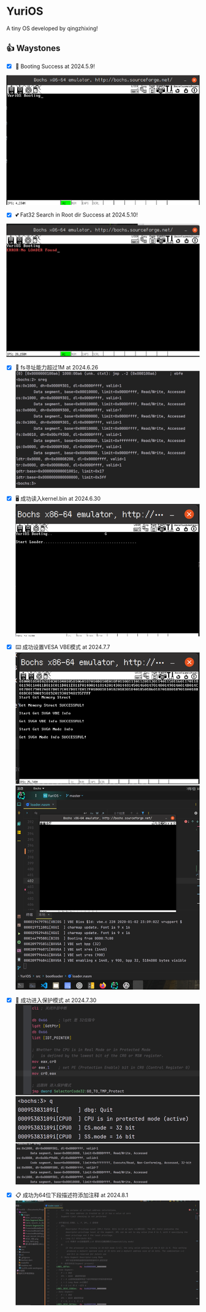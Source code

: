 # YuriOS

A tiny OS developed by qingzhixing!

## 👍 Waystones

- [x] 🍎 Booting Success at 2024.5.9!

![Booting image](assets/images/boot_success.png)

- [x] 💕 Fat32 Search in Root dir Success at 2024.5.10!

![Fat32 Search in Root dir!](assets/images/Fat32_Search_in_Root_dir!.png)

- [x] 🦄 fs寻址能力超过1M at 2024.6.26
![使fs寄存器拥有1M以上寻址的能力](assets/images/使fs寄存器拥有1M以上寻址的能力.png)

- [x] 🖥️ 成功读入kernel.bin at 2024.6.30
![成功读入kernel.bin](assets/images/read_kernel_bin.png)

- [x] ⌨️ 成功设置VESA VBE模式 at 2024.7.7
![VGA_INFO](assets/images/VGA_INFO.png)
![VBE模式](assets/images/VESA_VBE.png)

- [x] 🐳 成功进入保护模式 at 2024.7.30
![ProtectedModeCode](assets/images/ProtectedModeCode.png)
![ProtectedModeBochs](assets/images/ProtectedModeBochs.png)
![ProtectedModeReg](assets/images/ProtectedModeReg.png)

- [x] 📋 成功为64位下段描述符添加注释 at 2024.8.1
![LongModeSegmentDescriptor](assets/images/LongModeSegmentDescriptor.png)